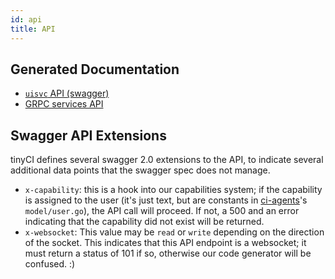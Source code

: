 ```yaml
---
id: api
title: API
---
```


## Generated Documentation

- [`uisvc` API (swagger)](/swagger/index.html)
- [GRPC services API](/grpc/)

## Swagger API Extensions

tinyCI defines several swagger 2.0 extensions to the API, to indicate several
additional data points that the swagger spec does not manage.

- `x-capability`: this is a hook into our capabilities system; if the
  capability is assigned to the user (it's just text, but are constants in
  [ci-agents](https://github.com/tinyci/ci-agents)'s `model/user.go`), the API
  call will proceed. If not, a 500 and an error indicating that the capability
  did not exist will be returned.
- `x-websocket`: This value may be `read` or `write` depending on the direction
  of the socket. This indicates that this API endpoint is a websocket; it must
  return a status of 101 if so, otherwise our code generator will be confused. :)
